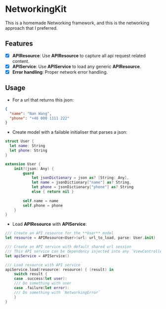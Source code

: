 # NetworkingKit

This is a homemade Networking framework, and this is the networking approach that I preferred. 

## Features
- [x] **APIResource**: Use **APIResource** to capture all api request related content.
- [x] **APIService**: Use **APIService** to load any generic **APIResource**.
- [x] **Error handling**: Proper network error handling.

## Usage
- For a url that returns this json:
```json
{
  "name": "Nan Wang",
  "phone": "+46 000 1111 222"
}
```
- Create model with a failable initialiser that parses a json:
```swift 
struct User {
  let name: String
  let phone: String
}

extension User {
    init?(json: Any) {
        guard
            let jsonDictionary = json as? [String: Any],
            let name = jsonDictionary["name"] as? String,
            let phone = jsonDictionary["phone"] as? String
            else { return nil }
        
        self.name = name
        self.phone = phone
    }
}
```
- Load **APIResource** with **APIService**:
```swift
/// Create an API resource for the **User** model
let resource = APIResource<User>(url: url_to_load, parse: User.init)

/// Create an API service with default shared url session
/// This API service can be dependency injected into any `ViewController` or classes when needed. 
let apiService = APIService()

/// Load resource with API service
apiService.load(resource: resource) { (result) in
    switch result {
    case .success(let user):
    /// Do something with user
    case .failure(let error):
    /// Do something with `NetworkingError`
    }
}
```
